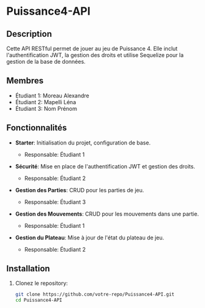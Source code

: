 # Puissance4-API

## Description

Cette API RESTful permet de jouer au jeu de Puissance 4. Elle inclut l'authentification JWT, la gestion des droits et utilise Sequelize pour la gestion de la base de données.

## Membres

- Étudiant 1: Moreau Alexandre
- Étudiant 2: Mapelli Léna
- Étudiant 3: Nom Prénom

## Fonctionnalités

- **Starter**: Initialisation du projet, configuration de base.
  - Responsable: Étudiant 1

- **Sécurité**: Mise en place de l'authentification JWT et gestion des droits.
  - Responsable: Étudiant 2

- **Gestion des Parties**: CRUD pour les parties de jeu.
  - Responsable: Étudiant 3

- **Gestion des Mouvements**: CRUD pour les mouvements dans une partie.
  - Responsable: Étudiant 1

- **Gestion du Plateau**: Mise à jour de l'état du plateau de jeu.
  - Responsable: Étudiant 2

## Installation

1. Clonez le repository:
   ```bash
   git clone https://github.com/votre-repo/Puissance4-API.git
   cd Puissance4-API
